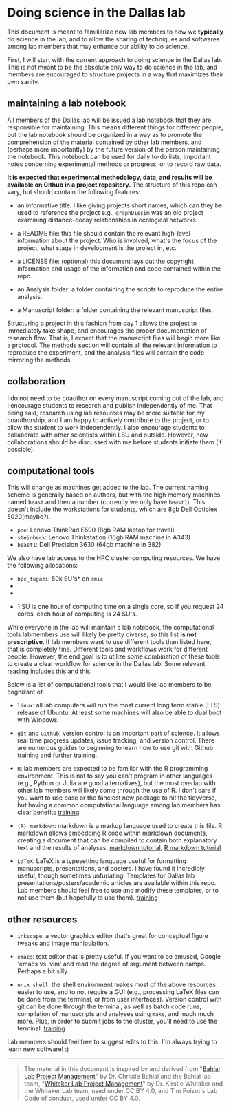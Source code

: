 # Doing science in the Dallas lab

This document is meant to familiarize new lab members to how we **typically** do science in the lab, and to allow the sharing of techniques and softwares among lab members that may enhance our ability to do science. 


First, I will start with the current approach to doing science in the Dallas lab. This is not meant to be the absolute only way to do science in the lab, and members are encouraged to structure projects in a way that maximizes their own sanity. 





## maintaining a lab notebook

All members of the Dallas lab will be issued a lab notebook that they are responsible for maintaining. This means different things for different people, but the lab notebook should be organized in a way as to promote the comprehension of the material contained by other lab members, and (perhaps more importantly) by the future version of the person maintaining the notebook. This notebook can be used for daily to-do lists, important notes concerning experimental methods or progress, or to record raw data. 

**It is expected that experimental methodology, data, and results will be available on Github in a project repository.** The structure of this repo can vary, but should contain the following features:

+ an informative title: I like giving projects short names, which can they be used to reference the project e.g., `graphDissim` was an old project examining distance-decay relationships in ecological networks. 

+ a README file: this file should contain the relevant high-level information about the project. Who is involved, what's the focus of the project, what stage in development is the project in, etc. 

+ a LICENSE file: (optional) this document lays out the copyright information and usage of the information and code contained within the repo. 

+ an Analysis folder: a folder containing the scripts to reproduce the entire analysis. 

+ a Manuscript folder: a folder containing the relevant manuscript files. 


Structuring a project in this fashion from day 1 allows the project to immediately take shape, and encourages the proper documentation of research flow. That is, I expect that the manuscript files will begin more like a protocol. The methods section will contain all the relevant information to reproduce the experiment, and the analysis files will contain the code mirroring the methods. 


## collaboration

I do not need to be coauthor on every manuscript coming out of the lab, and I encourage students to research and publish independently of me. That being said, research using lab resources may be more suitable for my coauthorship, and I am happy to actively contribute to the project, or to allow the student to work independently. I also encourage students to collaborate with other scientists within LSU and outside. However, new collaborations should be discussed with me before students initiate them (if possible). 





## computational tools

This will change as machines get added to the lab. The current naming scheme is generally based on authors, but with the high memory machines named `beast` and then a number (currently we only have `beast1`). This doesn't include the workstations for students, which are 8gb Dell Optiplex 5020(maybe?). 

+ `poe`: Lenovo ThinkPad E590 (8gb RAM laptop for travel)
+ `steinbeck`: Lenovo Thinkstation  (16gb RAM machine in A343)
+ `beast1`: Dell Precision 3630 (64gb machine in 382)


We also have lab access to the HPC cluster computing resources. We have the following allocations:

+ `hpc_fugazi`: 50k SU's* on `smic`
+ 
+ 

* 1 SU is one hour of computing time on a single core, so if you request 24 cores, each hour of computing is 24 SU's. 



While everyone in the lab will maintain a lab notebook, the computational tools labmembers use will likely be pretty diverse, so this list **is not prescriptive**. If lab members want to use different tools than listed here, that is completely fine. Different tools and workflows work for different people. However, the end goal is to utilize some combination of these tools to create a clear workflow for science in the Dallas lab. Some relevant reading includes [this](http://journals.plos.org/plosbiology/article?id=10.1371/journal.pbio.1001745) and [this](http://journals.plos.org/ploscompbiol/article?id=10.1371/journal.pcbi.1003506).

Below is a list of computational tools that I would like lab members to be cognizant of. 


+ `linux`: all lab computers will run the most current long term stable (LTS) release of Ubuntu. At least some machines will also be able to dual boot with Windows. 

+ `git` and `Github`: version control is an important part of science. It allows real time progress updates, issue tracking, and version control. There are numerous guides to beginning to learn how to use git with Github [training](https://swcarpentry.github.io/git-novice-es/) and [further training](https://guides.github.com/activities/hello-world/). 

+ `R`: lab members are expected to be familiar with the R programming environment. This is not to say you can't program in other languages (e.g., Python or Julia are good alternatives), but the most overlap with other lab members will likely come through the use of R. I don't care if you want to use base or the fanciest new package to hit the tidyverse, but having a common computational language among lab members has clear benefits [training](http://swcarpentry.github.io/r-novice-inflammation/)

+ `(R) markdown`: markdown is a markup language used to create this file. R markdown allows embedding R code within markdown documents, creating a document that can be compiled to contain both explanatory text and the results of analyses. [markdown tutorial](https://www.markdowntutorial.com/), [R markdown tutorial](https://rmarkdown.rstudio.com/lesson-1.html)

+ `LaTeX`: LaTeX is a typesetting language useful for formatting manuscripts, presentations, and posters. I have found it incredibly useful, though sometimes unfuriating. Templates for Dallas lab presentations/posters/academic articles are available within this repo. Lab members should feel free to use and modify these templates, or to not use them (but hopefully to use them). [training](https://www.latex-tutorial.com/tutorials/)









## other resources

+ `inkscape`: a vector graphics editor that's great for conceptual figure tweaks and image manipulation. 

+ `emacs`: text editor that is pretty useful. If you want to be amused, Google 'emacs vs. vim' and read the degree of argument between camps. Perhaps a bit silly.

+ `unix shell`: the shell environment makes most of the above resources easier to use, and to not require a GUI (e.g., processing LaTeX files can be done from the terminal, or from user interfaces). Version control with git can be done through the terminal, as well as batch code runs, compilation of manuscripts and analyses using `make`, and much much more. Plus, in order to submit jobs to the cluster, you'll need to use the terminal. [training](https://swcarpentry.github.io/shell-novice/)




Lab members should feel free to suggest edits to this. I'm always trying to learn new software! :)





---

> The material in this document is inspired by and derived from "[Bahlai Lab Project Management](https://github.com/BahlaiLab/Policies/blob/master/Code_of_conduct.md)" by Dr. Christie Bahlai and the Bahlai lab team, "[Whitaker Lab Project Management](https://github.com/WhitakerLab/WhitakerLabProjectManagement)" by Dr. Kirstie Whitaker and the Whitaker Lab team, used under CC BY 4.0, and Tim Poisot's Lab Code of conduct, used under CC BY 4.0.

